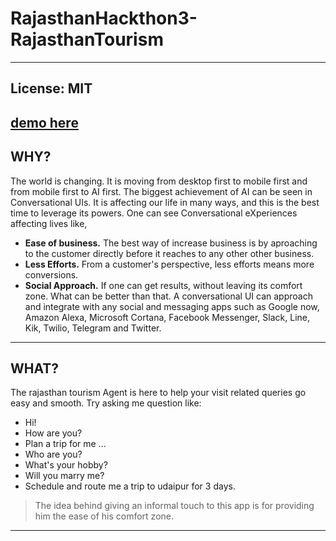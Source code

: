 # RajasthanHackthon3-RajasthanTourism
----
License: MIT
----

[demo here](https://praveeno.github.io/RajasthanHackthon3-RajasthanTourism/)
----
## WHY?
The world is changing. It is moving from desktop first to mobile first and from mobile first to AI first. The biggest achievement of AI can be seen in Conversational UIs. It is affecting our life in many ways, and this is the best time to leverage its powers. One can see Conversational eXperiences affecting lives like,
* **Ease of business.** The best way of increase business is by aproaching to the customer directly before it reaches to any other other business.
* **Less Efforts.** From a customer's perspective, less efforts means more conversions.
* **Social Approach.** If one can get results, without leaving its comfort zone. What can be better than that. A conversational UI can approach and integrate with any social and messaging apps such as Google now, Amazon Alexa, Microsoft Cortana, Facebook Messenger, Slack, Line, Kik, Twilio, Telegram and Twitter.
----
## WHAT?
The rajasthan tourism Agent is here to help your visit related queries go easy and smooth. Try asking me question like:
* Hi!
* How are you?
* Plan a trip for me ...
* Who are you?
* What's your hobby?
* Will you marry me?
* Schedule and route me a trip to udaipur for 3 days.
> The idea behind giving an informal touch to this app is for providing him the ease of his comfort zone.
----
